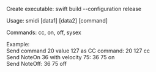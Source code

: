 Create executable: swift build --configuration release
    
Usage: smidi [data1] [data2] [command]   
    
Commands: cc, on, off, sysex    
    
Example:    
  Send command 20 value 127 as CC command: 20 127 cc    
  Send NoteOn 36 with velocity 75: 36 75 on    
  Send NoteOff: 36 75 off
